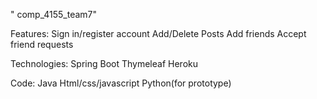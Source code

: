 " comp_4155_team7" 

Features:
  Sign in/register account
  Add/Delete Posts
  Add friends
  Accept friend requests
  
Technologies:
  Spring Boot
  Thymeleaf
  Heroku
  
  
Code:
  Java
  Html/css/javascript
  Python(for prototype)
